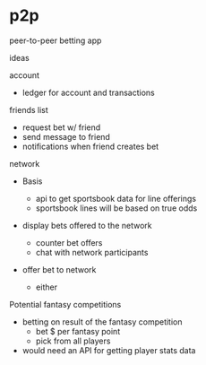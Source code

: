 # p2p
peer-to-peer betting app


ideas

account
-   ledger for account and transactions

friends list
-   request bet w/ friend
-   send message to friend
-   notifications when friend creates bet

network
-   Basis
    -   api to get sportsbook data for line offerings
    -   sportsbook lines will be based on true odds 

-   display bets offered to the network
    -   counter bet offers
    -   chat with network participants 

-   offer bet to network
    -   either

Potential fantasy competitions
-   betting on result of the fantasy competition
    -   bet $ per fantasy point
    -   pick from all players
-   would need an API for getting player stats data
